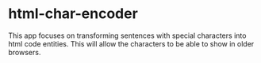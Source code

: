 # html-char-encoder

This app focuses on transforming sentences with special characters into html code entities.
This will allow the characters to be able to show in older browsers.